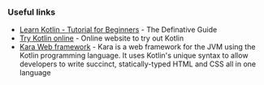 ### Useful links

- [Learn Kotlin - Tutorial for Beginners](https://www.programiz.com/kotlin-programming) - The Definative Guide 
- [Try Kotlin online](http://try.kotlinlang.org/) - Online website to try out Kotlin
- [Kara Web framework](http://karaframework.com/) - Kara is a web framework for the JVM using the Kotlin programming language. It uses Kotlin's unique syntax to allow developers to write succinct, statically-typed HTML and CSS all in one language
